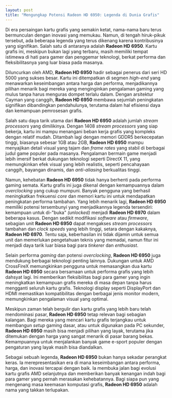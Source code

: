 ```yaml
---
layout: post
title: "Mengungkap Potensi Radeon HD 6950: Legenda di Dunia Grafis"
---
```


Di era persaingan kartu grafis yang semakin ketat, nama-nama baru terus bermunculan dengan inovasi yang memukau. Namun, di tengah hiruk-pikuk tersebut, ada beberapa legenda yang terus dikenang karena kontribusinya yang signifikan. Salah satu di antaranya adalah **Radeon HD 6950**. Kartu grafis ini, meskipun bukan lagi yang terbaru, masih memiliki tempat istimewa di hati para gamer dan penggemar teknologi, berkat performa dan fleksibilitasnya yang luar biasa pada masanya.

Diluncurkan oleh AMD, **Radeon HD 6950** hadir sebagai penerus dari seri HD 5000 yang sukses besar. Kartu ini ditempatkan di segmen _high-end_ yang menawarkan keseimbangan antara harga dan performa, menjadikannya pilihan menarik bagi mereka yang menginginkan pengalaman gaming yang mulus tanpa harus menguras dompet terlalu dalam. Dengan arsitektur Cayman yang canggih, **Radeon HD 6950** membawa sejumlah peningkatan signifikan dibandingkan pendahulunya, terutama dalam hal efisiensi daya dan kemampuan pemrosesan grafis.

Salah satu daya tarik utama dari **Radeon HD 6950** adalah jumlah _stream processors_ yang dimilikinya. Dengan 1408 _stream processors_ yang siap bekerja, kartu ini mampu menangani beban kerja grafis yang kompleks dengan relatif mudah. Ditambah lagi dengan memori GDDR5 berkecepatan tinggi, biasanya sebesar 1GB atau 2GB, **Radeon HD 6950** mampu menyajikan detail visual yang tajam dan _frame rates_ yang stabil di berbagai judul game populer pada masanya. Pengalaman bermain game menjadi lebih imersif berkat dukungan teknologi seperti DirectX 11, yang memungkinkan efek visual yang lebih realistis, seperti pencahayaan canggih, bayangan dinamis, dan _anti-aliasing_ berkualitas tinggi.

Namun, kehebatan **Radeon HD 6950** tidak hanya berhenti pada performa gaming semata. Kartu grafis ini juga dikenal dengan kemampuannya dalam _overclocking_ yang cukup mumpuni. Banyak pengguna yang berhasil meningkatkan frekuensi _core_ dan memori kartu ini untuk mendapatkan peningkatan performa tambahan. Yang lebih menarik lagi, **Radeon HD 6950** memiliki potensi tersembunyi yang menjadikannya legenda tersendiri: kemampuan untuk di-"buka" _(unlocked)_ menjadi **Radeon HD 6970** dalam beberapa kasus. Dengan sedikit modifikasi _software_ atau _firmware_, sebagian unit **Radeon HD 6950** dapat mengakses _stream processors_ tambahan dan _clock speeds_ yang lebih tinggi, setara dengan kakaknya, **Radeon HD 6970**. Tentu saja, keberhasilan ini tidak dijamin untuk semua unit dan memerlukan pengetahuan teknis yang memadai, namun fitur ini menjadi daya tarik luar biasa bagi para _tinkerer_ dan _enthusiast_.

Selain performa _gaming_ dan potensi _overclocking_, **Radeon HD 6950** juga mendukung berbagai teknologi penting lainnya. Dukungan untuk AMD CrossFireX memungkinkan pengguna untuk memasangkan dua kartu **Radeon HD 6950** secara bersamaan untuk performa grafis yang lebih dahsyat lagi. Ini memberikan fleksibilitas bagi para gamer yang ingin meningkatkan kemampuan grafis mereka di masa depan tanpa harus mengganti seluruh kartu grafis. Teknologi display seperti DisplayPort dan HDMI memastikan kompatibilitas dengan berbagai jenis monitor modern, memungkinkan pengalaman visual yang optimal.

Meskipun zaman telah bergulir dan kartu grafis yang lebih baru telah mendominasi pasar, **Radeon HD 6950** tetap relevan bagi sebagian kalangan. Bagi mereka yang mencari kartu grafis terjangkau untuk membangun _setup_ gaming dasar, atau untuk digunakan pada PC sekunder, **Radeon HD 6950** masih bisa menjadi pilihan yang layak, terutama jika ditemukan dengan harga yang sangat menarik di pasar barang bekas. Kemampuannya untuk menjalankan banyak game e-sport populer dengan pengaturan yang layak masih bisa diandalkan.

Sebagai sebuah legenda, **Radeon HD 6950** bukan hanya sekadar perangkat keras. Ia merepresentasikan era di mana keseimbangan antara performa, harga, dan inovasi tercapai dengan baik. Ia membuka jalan bagi evolusi kartu grafis AMD selanjutnya dan memberikan banyak kenangan indah bagi para gamer yang pernah merasakan kehebatannya. Bagi siapa pun yang mengenang masa keemasan komputasi grafis, **Radeon HD 6950** adalah nama yang takkan terlupakan.

